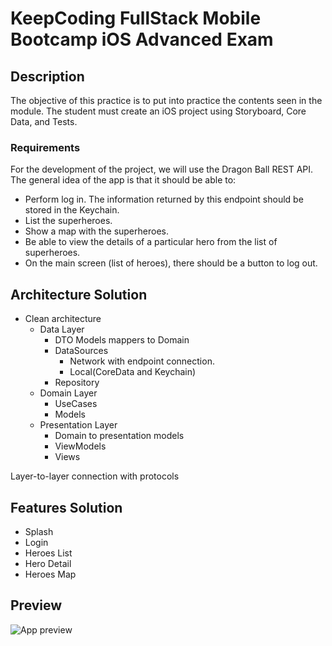 #  KeepCoding FullStack Mobile Bootcamp iOS Advanced Exam

## Description
The objective of this practice is to put into practice the contents seen in the module. The student must create an iOS project using Storyboard, Core Data, and Tests.

### Requirements
For the development of the project, we will use the Dragon Ball REST API. The general idea of the app is that it should be able to:
- Perform log in. The information returned by this endpoint should be stored in the Keychain.
- List the superheroes.
- Show a map with the superheroes.
- Be able to view the details of a particular hero from the list of superheroes.
- On the main screen (list of heroes), there should be a button to log out.

## Architecture Solution
- Clean architecture
  - Data Layer
    - DTO Models mappers to Domain
    - DataSources
      - Network with endpoint connection.
      - Local(CoreData and Keychain)
    - Repository
  - Domain Layer
    - UseCases
    - Models
  - Presentation Layer 
    - Domain to presentation models
    - ViewModels
    - Views

Layer-to-layer connection with protocols

## Features Solution
- Splash
- Login
- Heroes List
- Hero Detail
- Heroes Map

## Preview
![App preview](ReadmeResources/DemoPreview.gif)

